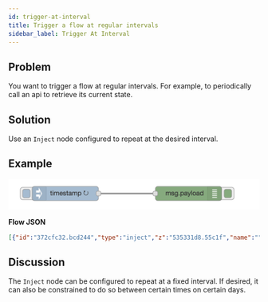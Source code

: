 ```yaml
---
id: trigger-at-interval
title: Trigger a flow at regular intervals
sidebar_label: Trigger At Interval
---
```


## Problem

You want to trigger a flow at regular intervals. For example, to periodically
call an api to retrieve its current state.

## Solution

Use an <code class="node">Inject</code> node configured to repeat at the desired
interval.

## Example

![](../assets/flowControl/trigger-at-interval.png)

<b>Flow JSON</b>
~~~json
[{"id":"372cfc32.bcd244","type":"inject","z":"535331d8.55c1f","name":"","topic":"","payload":"","payloadType":"date","repeat":"5","crontab":"","once":false,"x":150,"y":600,"wires":[["6c63c499.ce3adc"]]},{"id":"6c63c499.ce3adc","type":"debug","z":"535331d8.55c1f","name":"","active":true,"console":"false","complete":"false","x":410,"y":600,"wires":[]}]
~~~

## Discussion

The <code class="node">Inject</code> node can be configured to repeat at a fixed
interval. If desired, it can also be constrained to do so between certain times on
certain days.
